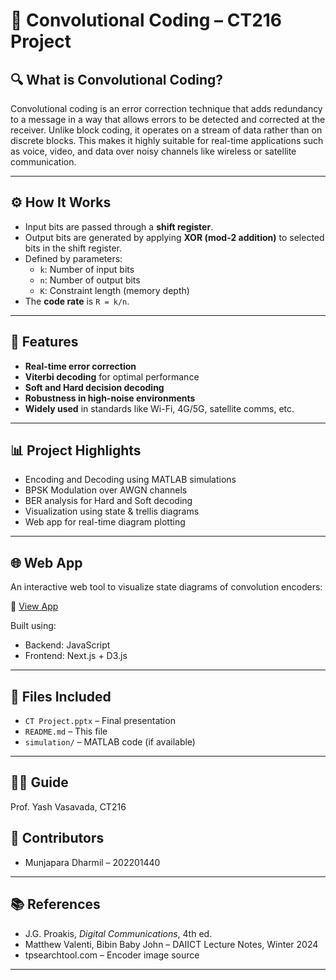 # 📡 Convolutional Coding – CT216 Project

## 🔍 What is Convolutional Coding?

Convolutional coding is an error correction technique that adds redundancy to a message in a way that allows errors to be detected and corrected at the receiver. Unlike block coding, it operates on a stream of data rather than on discrete blocks. This makes it highly suitable for real-time applications such as voice, video, and data over noisy channels like wireless or satellite communication.

---

## ⚙️ How It Works

- Input bits are passed through a **shift register**.
- Output bits are generated by applying **XOR (mod-2 addition)** to selected bits in the shift register.
- Defined by parameters:
  - `k`: Number of input bits
  - `n`: Number of output bits
  - `K`: Constraint length (memory depth)
- The **code rate** is `R = k/n`.

---

## 🧠 Features

- **Real-time error correction**
- **Viterbi decoding** for optimal performance
- **Soft and Hard decision decoding**
- **Robustness in high-noise environments**
- **Widely used** in standards like Wi-Fi, 4G/5G, satellite comms, etc.

---

## 📊 Project Highlights

- Encoding and Decoding using MATLAB simulations
- BPSK Modulation over AWGN channels
- BER analysis for Hard and Soft decoding
- Visualization using state & trellis diagrams
- Web app for real-time diagram plotting

---

## 🌐 Web App

An interactive web tool to visualize state diagrams of convolution encoders:

🔗 [View App](https://convolution-state-diagram.vercel.app/)

Built using:
- Backend: JavaScript
- Frontend: Next.js + D3.js

---

## 📁 Files Included

- `CT Project.pptx` – Final presentation
- `README.md` – This file
- `simulation/` – MATLAB code (if available)

---

## 👨‍🏫 Guide

Prof. Yash Vasavada, CT216

## 👥 Contributors

- Munjapara Dharmil – 202201440  
 

---

## 📚 References

- J.G. Proakis, *Digital Communications*, 4th ed.
- Matthew Valenti, Bibin Baby John – DAIICT Lecture Notes, Winter 2024
- tpsearchtool.com – Encoder image source

---

